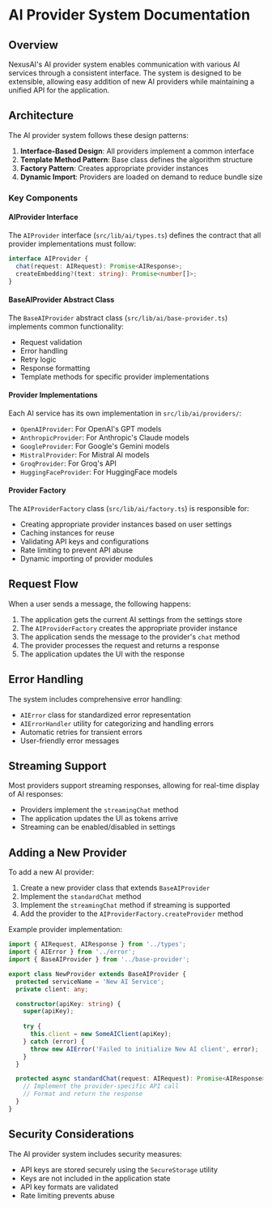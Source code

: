 # AI Provider System Documentation

## Overview

NexusAI's AI provider system enables communication with various AI services through a consistent interface. The system is designed to be extensible, allowing easy addition of new AI providers while maintaining a unified API for the application.

## Architecture

The AI provider system follows these design patterns:

1. **Interface-Based Design**: All providers implement a common interface
2. **Template Method Pattern**: Base class defines the algorithm structure
3. **Factory Pattern**: Creates appropriate provider instances
4. **Dynamic Import**: Providers are loaded on demand to reduce bundle size

### Key Components

#### AIProvider Interface

The `AIProvider` interface (`src/lib/ai/types.ts`) defines the contract that all provider implementations must follow:

```typescript
interface AIProvider {
  chat(request: AIRequest): Promise<AIResponse>;
  createEmbedding?(text: string): Promise<number[]>;
}
```

#### BaseAIProvider Abstract Class

The `BaseAIProvider` abstract class (`src/lib/ai/base-provider.ts`) implements common functionality:

- Request validation
- Error handling
- Retry logic
- Response formatting
- Template methods for specific provider implementations

#### Provider Implementations

Each AI service has its own implementation in `src/lib/ai/providers/`:

- `OpenAIProvider`: For OpenAI's GPT models
- `AnthropicProvider`: For Anthropic's Claude models
- `GoogleProvider`: For Google's Gemini models
- `MistralProvider`: For Mistral AI models
- `GroqProvider`: For Groq's API
- `HuggingFaceProvider`: For HuggingFace models

#### Provider Factory

The `AIProviderFactory` class (`src/lib/ai/factory.ts`) is responsible for:

- Creating appropriate provider instances based on user settings
- Caching instances for reuse
- Validating API keys and configurations
- Rate limiting to prevent API abuse
- Dynamic importing of provider modules

## Request Flow

When a user sends a message, the following happens:

1. The application gets the current AI settings from the settings store
2. The `AIProviderFactory` creates the appropriate provider instance
3. The application sends the message to the provider's `chat` method
4. The provider processes the request and returns a response
5. The application updates the UI with the response

## Error Handling

The system includes comprehensive error handling:

- `AIError` class for standardized error representation
- `AIErrorHandler` utility for categorizing and handling errors
- Automatic retries for transient errors
- User-friendly error messages

## Streaming Support

Most providers support streaming responses, allowing for real-time display of AI responses:

- Providers implement the `streamingChat` method
- The application updates the UI as tokens arrive
- Streaming can be enabled/disabled in settings

## Adding a New Provider

To add a new AI provider:

1. Create a new provider class that extends `BaseAIProvider`
2. Implement the `standardChat` method
3. Implement the `streamingChat` method if streaming is supported
4. Add the provider to the `AIProviderFactory.createProvider` method

Example provider implementation:

```typescript
import { AIRequest, AIResponse } from '../types';
import { AIError } from '../error';
import { BaseAIProvider } from '../base-provider';

export class NewProvider extends BaseAIProvider {
  protected serviceName = 'New AI Service';
  private client: any;

  constructor(apiKey: string) {
    super(apiKey);
    
    try {
      this.client = new SomeAIClient(apiKey);
    } catch (error) {
      throw new AIError('Failed to initialize New AI client', error);
    }
  }

  protected async standardChat(request: AIRequest): Promise<AIResponse> {
    // Implement the provider-specific API call
    // Format and return the response
  }
}
```

## Security Considerations

The AI provider system includes security measures:

- API keys are stored securely using the `SecureStorage` utility
- Keys are not included in the application state
- API key formats are validated
- Rate limiting prevents abuse